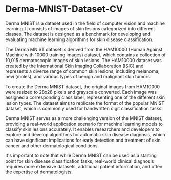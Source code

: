 # Derma-MNIST-Dataset-CV

Derma MNIST is a dataset used in the field of computer vision and machine learning. It consists of images of skin lesions categorized into different classes. The dataset is designed as a benchmark for developing and evaluating machine learning algorithms for skin disease classification.

The Derma MNIST dataset is derived from the HAM10000 (Human Against Machine with 10000 training images) dataset, which contains a collection of 10,015 dermatoscopic images of skin lesions. The HAM10000 dataset was created by the International Skin Imaging Collaboration (ISIC) and represents a diverse range of common skin lesions, including melanoma, nevi (moles), and various types of benign and malignant skin tumors.

To create the Derma MNIST dataset, the original images from HAM10000 were resized to 28x28 pixels and grayscale converted. Each image was assigned a corresponding class label, representing one of the different skin lesion types. The dataset aims to replicate the format of the popular MNIST dataset, which is commonly used for handwritten digit classification tasks.

Derma MNIST serves as a more challenging version of the MNIST dataset, providing a real-world application scenario for machine learning models to classify skin lesions accurately. It enables researchers and developers to explore and develop algorithms for automatic skin disease diagnosis, which can have significant implications for early detection and treatment of skin cancer and other dermatological conditions.

It's important to note that while Derma MNIST can be used as a starting point for skin disease classification tasks, real-world clinical diagnosis requires more extensive datasets, additional patient information, and often the expertise of dermatologists.
